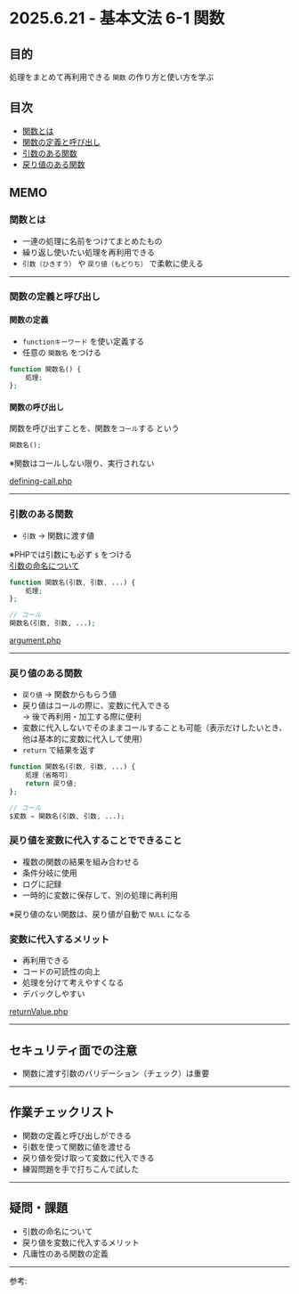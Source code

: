 # 2025.6.21 - 基本文法 6-1 関数

## 目的

処理をまとめて再利用できる `関数` の作り方と使い方を学ぶ  

## 目次

- [関数とは](#1)
- [関数の定義と呼び出し](#2)
- [引数のある関数](#3)
- [戻り値のある関数](#4)

## MEMO

<a id="1"></a>

### 関数とは

- 一連の処理に名前をつけてまとめたもの
- 繰り返し使いたい処理を再利用できる
- `引数（ひきすう）` や `戻り値（もどりち）` で柔軟に使える

---
<a id="2"></a>

### 関数の定義と呼び出し

#### 関数の定義

- `functionキーワード` を使い定義する  
- 任意の `関数名` をつける
```php
function 関数名() {
    処理;
};
```
#### 関数の呼び出し

関数を呼び出すことを、関数を`コール`する という  
```php
関数名();
```
※関数はコールしない限り、実行されない  

[defining-call.php](defining-call.php)

---
<a id="3"></a>

### 引数のある関数

- `引数` → 関数に渡す値  

※PHPでは引数にも必ず `$` をつける  
[引数の命名について](argument.md)  

```php
function 関数名(引数, 引数, ...) {
    処理;
};

// コール
関数名(引数, 引数, ...);
```
[argument.php](argument.php)

---
<a id="4"></a>

### 戻り値のある関数

- `戻り値` → 関数からもらう値  
- 戻り値はコールの際に、変数に代入できる  
    → 後で再利用・加工する際に便利
- 変数に代入しないでそのままコールすることも可能（表示だけしたいとき、他は基本的に変数に代入して使用）
- `return` で結果を返す  
```php
function 関数名(引数, 引数, ...) {
    処理（省略可）
    return 戻り値;
};

// コール
$変数 = 関数名(引数, 引数, ...);
```
### 戻り値を変数に代入することでできること  

- 複数の関数の結果を組み合わせる
- 条件分岐に使用
- ログに記録
- 一時的に変数に保存して、別の処理に再利用

※戻り値のない関数は、戻り値が自動で `NULL` になる  

### 変数に代入するメリット

- 再利用できる
- コードの可読性の向上
- 処理を分けて考えやすくなる
- デバックしやすい

[returnValue.php](returnValue.php)

---
## セキュリティ面での注意

- 関数に渡す引数のバリデーション（チェック）は重要

---
## 作業チェックリスト

- 関数の定義と呼び出しができる
- 引数を使って関数に値を渡せる
- 戻り値を受け取って変数に代入できる
- 練習問題を手で打ちこんで試した

---
## 疑問・課題

- 引数の命名について
- 戻り値を変数に代入するメリット
- 凡庸性のある関数の定義

---

参考: []()
